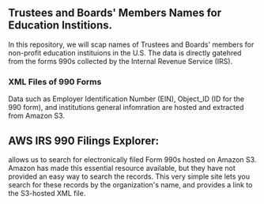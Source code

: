 ## Trustees and Boards' Members Names for Education Institions. 
 
In this repository, we will scap names of Trustees and Boards' members for non-profit education instituions in the U.S. The data is directly gatehred from the forms 990s collected by the Internal Revenue Service (IRS).  

### XML Files of 990 Forms

Data such as Employer Identification Number (EIN), Object_ID (ID for the 990 form), and institutions general infomration are hosted and extracted from Amazon S3. 
## AWS IRS 990 Filings Explorer: 
allows us to search for electronically filed Form 990s hosted on Amazon S3. Amazon has made this essential resource available, but they have not provided an easy way to search the records. This very simple site lets you search for these records by the organization's name, and provides a link to the S3-hosted XML file.
